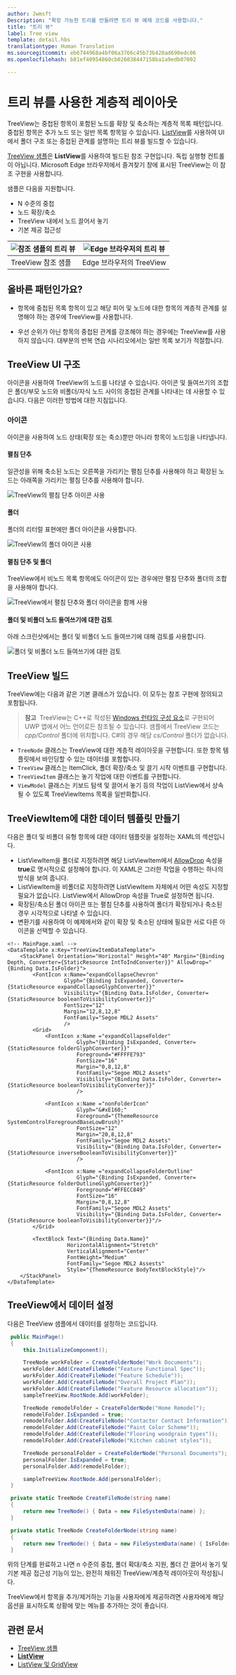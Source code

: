 ```yaml
---
author: Jwmsft
Description: "확장 가능한 트리를 만들려면 트리 뷰 예제 코드를 사용합니다."
title: "트리 뷰"
label: Tree view
template: detail.hbs
translationtype: Human Translation
ms.sourcegitcommit: eb6744968a4bf06a3766c45b73b428ad690edc06
ms.openlocfilehash: b81ef40954860cb026038447158ba1a9edb07002

---
```

# 트리 뷰를 사용한 계층적 레이아웃
<link rel="stylesheet" href="https://az835927.vo.msecnd.net/sites/uwp/Resources/css/custom.css"> 


TreeView는 중첩된 항목이 포함된 노드를 확장 및 축소하는 계층적 목록 패턴입니다. 중첩된 항목은 추가 노드 또는 일반 목록 항목일 수 있습니다. [ListView](https://msdn.microsoft.com/library/windows/apps/windows.ui.xaml.controls.listview.aspx)를 사용하여 UI에서 폴더 구조 또는 중첩된 관계를 설명하는 트리 뷰를 빌드할 수 있습니다.

[TreeView 샘플](http://go.microsoft.com/fwlink/?LinkId=785018)은 **ListView**를 사용하여 빌드된 참조 구현입니다. 독립 실행형 컨트롤이 아닙니다. Microsoft Edge 브라우저에서 즐겨찾기 창에 표시된 TreeView는 이 참조 구현을 사용합니다.

샘플은 다음을 지원합니다.
- N 수준의 중첩
- 노드 확장/축소
- TreeView 내에서 노드 끌어서 놓기
- 기본 제공 접근성

![참조 샘플의 트리 뷰](images/tree-view-sample.png) | ![Edge 브라우저의 트리 뷰](images/tree-view-edge.png)
-- | --
TreeView 참조 샘플 | Edge 브라우저의 TreeView

## 올바른 패턴인가요?

- 항목에 중첩된 목록 항목이 있고 해당 피어 및 노드에 대한 항목의 계층적 관계를 설명해야 하는 경우에 TreeView를 사용합니다.

- 우선 순위가 아닌 항목의 중첩된 관계를 강조해야 하는 경우에는 TreeView를 사용하지 않습니다. 대부분의 반복 연습 시나리오에서는 일반 목록 보기가 적절합니다.

## TreeView UI 구조

아이콘을 사용하여 TreeView의 노드를 나타낼 수 있습니다. 아이콘 및 들여쓰기의 조합은 폴더/부모 노드와 비폴더/자식 노드 사이의 중첩된 관계를 나타내는 데 사용할 수 있습니다. 다음은 이러한 방법에 대한 지침입니다.

### 아이콘

아이콘을 사용하여 노드 상태(확장 또는 축소)뿐만 아니라 항목이 노드임을 나타냅니다.

#### 펼침 단추

일관성을 위해 축소된 노드는 오른쪽을 가리키는 펼침 단추를 사용해야 하고 확장된 노드는 아래쪽을 가리키는 펼침 단추를 사용해야 합니다.

![TreeView의 펼침 단추 아이콘 사용](images/treeview_chevron.png)

#### 폴더

폴더의 리터럴 표현에만 폴더 아이콘을 사용합니다.

![TreeView의 폴더 아이콘 사용](images/treeview_folder.png)

#### 펼침 단추 및 폴더

TreeView에서 비노드 목록 항목에도 아이콘이 있는 경우에만 펼침 단추와 폴더의 조합을 사용해야 합니다.

![TreeView에서 펼침 단추와 폴더 아이콘을 함께 사용](images/treeview_chevron_folder.png)

#### 폴더 및 비폴더 노드 들여쓰기에 대한 검토

아래 스크린샷에서는 폴더 및 비폴더 노드 들여쓰기에 대해 검토를 사용합니다.

![폴더 및 비폴더 노드 들여쓰기에 대한 검토](images/treeview_chevron_folder_indent_rl.png)

## TreeView 빌드

TreeView에는 다음과 같은 기본 클래스가 있습니다. 이 모두는 참조 구현에 정의되고 포함됩니다.

> **참고**&nbsp;&nbsp;TreeView는 C++로 작성된 [Windows 런타임 구성 요소](https://msdn.microsoft.com/windows/uwp/winrt-components/index)로 구현되어 UWP 앱에서 어느 언어로든 참조될 수 있습니다. 샘플에서 TreeView 코드는 *cpp/Control* 폴더에 위치합니다. C#의 경우 해당 *cs/Control* 폴더가 없습니다.

- `TreeNode` 클래스는 TreeView에 대한 계층적 레이아웃을 구현합니다. 또한 항목 템플릿에서 바인딩할 수 있는 데이터를 포함합니다.
- `TreeView` 클래스는 ItemClick, 폴더 확장/축소 및 끌기 시작 이벤트를 구현합니다.
- `TreeViewItem` 클래스는 놓기 작업에 대한 이벤트를 구현합니다.
- `ViewModel` 클래스는 키보드 탐색 및 끌어서 놓기 등의 작업이 ListView에서 상속될 수 있도록 TreeViewItems 목록을 일반화합니다.

## TreeViewItem에 대한 데이터 템플릿 만들기

다음은 폴더 및 비폴더 유형 항목에 대한 데이터 템플릿을 설정하는 XAML의 섹션입니다.
- ListViewItem을 폴더로 지정하려면 해당 ListViewItem에서 [AllowDrop](https://msdn.microsoft.com/library/windows/apps/windows.ui.xaml.uielement.allowdrop.aspx) 속성을 **true**로 명시적으로 설정해야 합니다. 이 XAML은 그러한 작업을 수행하는 하나의 방식을 보여 줍니다.
- ListViewItem을 비폴더로 지정하려면 ListViewItem 자체에서 어떤 속성도 지정할 필요가 없습니다. ListView에서 AllowDrop 속성을 True로 설정하면 됩니다.
- 확장된/축소된 폴더 아이콘 또는 펼침 단추를 사용하여 폴더가 확장되거나 축소된 경우 시각적으로 나타낼 수 있습니다.
- 변환기를 사용하여 이 예제에서와 같이 확장 및 축소된 상태에 필요한 서로 다른 아이콘을 선택할 수 있습니다.

```xaml
<!-- MainPage.xaml -->
<DataTemplate x:Key="TreeViewItemDataTemplate">
    <StackPanel Orientation="Horizontal" Height="40" Margin="{Binding Depth, Converter={StaticResource IntToIndConverter}}" AllowDrop="{Binding Data.IsFolder}">
        <FontIcon x:Name="expandCollapseChevron"
                  Glyph="{Binding IsExpanded, Converter={StaticResource expandCollapseGlyphConverter}}"
                  Visibility="{Binding Data.IsFolder, Converter={StaticResource booleanToVisibilityConverter}}"                           
                  FontSize="12"
                  Margin="12,8,12,8"
                  FontFamily="Segoe MDL2 Assets"                          
                  />
        <Grid>
            <FontIcon x:Name ="expandCollapseFolder"
                      Glyph="{Binding IsExpanded, Converter={StaticResource folderGlyphConverter}}"
                      Foreground="#FFFFE793"
                      FontSize="16"
                      Margin="0,8,12,8"
                      FontFamily="Segoe MDL2 Assets"
                      Visibility="{Binding Data.IsFolder, Converter={StaticResource booleanToVisibilityConverter}}"
                      />

            <FontIcon x:Name ="nonFolderIcon"
                      Glyph="&#xE160;"
                      Foreground="{ThemeResource SystemControlForegroundBaseLowBrush}"
                      FontSize="12"
                      Margin="20,8,12,8"
                      FontFamily="Segoe MDL2 Assets"
                      Visibility="{Binding Data.IsFolder, Converter={StaticResource inverseBooleanToVisibilityConverter}}"
                      />

            <FontIcon x:Name ="expandCollapseFolderOutline"
                      Glyph="{Binding IsExpanded, Converter={StaticResource folderOutlineGlyphConverter}}"
                      Foreground="#FFECC849"
                      FontSize="16"
                      Margin="0,8,12,8"
                      FontFamily="Segoe MDL2 Assets"
                      Visibility="{Binding Data.IsFolder, Converter={StaticResource booleanToVisibilityConverter}}"/>
        </Grid>

        <TextBlock Text="{Binding Data.Name}"
                   HorizontalAlignment="Stretch"
                   VerticalAlignment="Center"  
                   FontWeight="Medium"
                   FontFamily="Segoe MDL2 Assests"                           
                   Style="{ThemeResource BodyTextBlockStyle}"/>
    </StackPanel>
</DataTemplate>
```

## TreeView에서 데이터 설정

다음은 TreeView 샘플에서 데이터를 설정하는 코드입니다.

```csharp
 public MainPage()
 {
     this.InitializeComponent();

     TreeNode workFolder = CreateFolderNode("Work Documents");
     workFolder.Add(CreateFileNode("Feature Functional Spec"));
     workFolder.Add(CreateFileNode("Feature Schedule"));
     workFolder.Add(CreateFileNode("Overall Project Plan"));
     workFolder.Add(CreateFileNode("Feature Resource allocation"));
     sampleTreeView.RootNode.Add(workFolder);

     TreeNode remodelFolder = CreateFolderNode("Home Remodel");
     remodelFolder.IsExpanded = true;
     remodelFolder.Add(CreateFileNode("Contactor Contact Information"));
     remodelFolder.Add(CreateFileNode("Paint Color Scheme"));
     remodelFolder.Add(CreateFileNode("Flooring woodgrain types"));
     remodelFolder.Add(CreateFileNode("Kitchen cabinet styles"));

     TreeNode personalFolder = CreateFolderNode("Personal Documents");
     personalFolder.IsExpanded = true;
     personalFolder.Add(remodelFolder);

     sampleTreeView.RootNode.Add(personalFolder);
 }

 private static TreeNode CreateFileNode(string name)
 {
     return new TreeNode() { Data = new FileSystemData(name) };
 }

 private static TreeNode CreateFolderNode(string name)
 {
     return new TreeNode() { Data = new FileSystemData(name) { IsFolder = true } };
 }
```

위의 단계를 완료하고 나면 n 수준의 중첩, 폴더 확대/축소 지원, 폴더 간 끌어서 놓기 및 기본 제공 접근성 기능이 있는, 완전히 채워진 TreeView/계층적 레이아웃이 작성됩니다.

TreeView에서 항목을 추가/제거하는 기능을 사용자에게 제공하려면 사용자에게 해당 옵션을 표시하도록 상황에 맞는 메뉴를 추가하는 것이 좋습니다.


## 관련 문서

- [TreeView 샘플](http://go.microsoft.com/fwlink/?LinkId=785018)
- [**ListView**](https://msdn.microsoft.com/library/windows/apps/windows.ui.xaml.controls.listview.aspx)
- [ListView 및 GridView](listview-and-gridview.md)



<!--HONumber=Aug16_HO3-->


